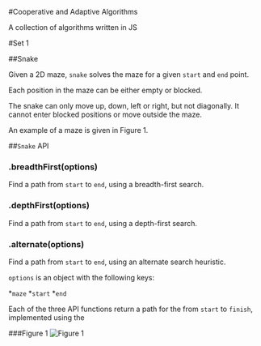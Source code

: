 
#Cooperative and Adaptive Algorithms

A collection of algorithms written in JS

#Set 1

##Snake

Given a 2D maze, `snake` solves the maze for a given `start` and `end` point.

Each position in the maze can be either empty or blocked.

The snake can only move up, down, left or right, but not diagonally. It cannot enter
blocked positions or move outside the maze.

An example of a maze is given in Figure 1.

##`Snake` API

### .breadthFirst(options)

Find a path from `start` to `end`, using a breadth-first search.

### .depthFirst(options)

Find a path from `start` to `end`, using a depth-first search.

### .alternate(options)

Find a path from `start` to `end`, using an alternate search heuristic.

`options` is an object with the following keys:

*`maze`
*`start`
*`end`

Each of the three API functions return a path for the from `start` to `finish`, implemented using the

###Figure 1
![Figure 1](http://dl.dropbox.com/u/32773572/ece457a-A1Q1.png)